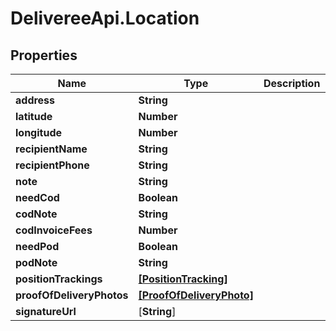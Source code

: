 # DelivereeApi.Location

## Properties

| Name                      | Type                                                  | Description | Notes      |
| ------------------------- | ----------------------------------------------------- | ----------- | ---------- |
| **address**               | **String**                                            |             | [optional] |
| **latitude**              | **Number**                                            |             | [optional] |
| **longitude**             | **Number**                                            |             | [optional] |
| **recipientName**         | **String**                                            |             | [optional] |
| **recipientPhone**        | **String**                                            |             | [optional] |
| **note**                  | **String**                                            |             | [optional] |
| **needCod**               | **Boolean**                                           |             | [optional] |
| **codNote**               | **String**                                            |             | [optional] |
| **codInvoiceFees**        | **Number**                                            |             | [optional] |
| **needPod**               | **Boolean**                                           |             | [optional] |
| **podNote**               | **String**                                            |             | [optional] |
| **positionTrackings**     | [**[PositionTracking]**](PositionTracking.md)         |             | [optional] |
| **proofOfDeliveryPhotos** | [**[ProofOfDeliveryPhoto]**](ProofOfDeliveryPhoto.md) |             | [optional] |
| **signatureUrl**          | [**String**]                                          |             | [optional] |

